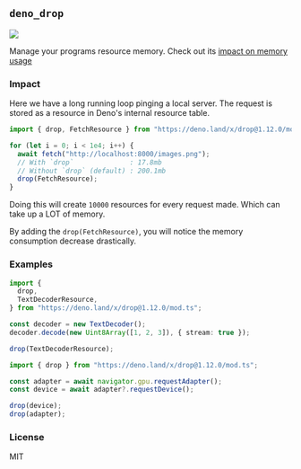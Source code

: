 ## `deno_drop`

![](https://i.imgur.com/AumwQ4y.png)

Manage your programs resource memory. Check out its
[impact on memory usage](#impact)

### Impact

Here we have a long running loop pinging a local server. The request is stored
as a resource in Deno's internal resource table.

```typescript
import { drop, FetchResource } from "https://deno.land/x/drop@1.12.0/mod.ts";

for (let i = 0; i < 1e4; i++) {
  await fetch("http://localhost:8000/images.png");
  // With `drop`              : 17.8mb
  // Without `drop` (default) : 200.1mb
  drop(FetchResource);
}
```

Doing this will create `10000` resources for every request made. Which can take
up a LOT of memory.

By adding the `drop(FetchResource)`, you will notice the memory consumption
decrease drastically.

### Examples

```typescript
import {
  drop,
  TextDecoderResource,
} from "https://deno.land/x/drop@1.12.0/mod.ts";

const decoder = new TextDecoder();
decoder.decode(new Uint8Array([1, 2, 3]), { stream: true });

drop(TextDecoderResource);
```

```typescript
import { drop } from "https://deno.land/x/drop@1.12.0/mod.ts";

const adapter = await navigator.gpu.requestAdapter();
const device = await adapter?.requestDevice();

drop(device);
drop(adapter);
```

### License

MIT
